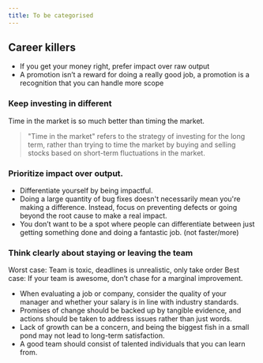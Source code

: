 ```yaml
---
title: To be categorised 
---
```

## Career killers

- If you get your money right, prefer impact over raw output
- A promotion isn’t a reward for doing a really good job, a promotion is a recognition that you can handle more scope

### Keep investing in different
Time in the market is so much better than timing the market.

> "Time in the market" refers to the strategy of investing for the long term, rather than trying to time the market by buying and selling stocks based on short-term fluctuations in the market.

### Prioritize impact over output.
- Differentiate yourself by being impactful.
- Doing a large quantity of bug fixes doesn't necessarily mean you're making a difference. Instead, focus on preventing defects or going beyond the root cause to make a real impact.
- You don’t want to be a spot where people can differentiate between just getting something done and doing a fantastic job. (not faster/more)

### Think clearly about staying or leaving the team

Worst case: Team is toxic, deadlines is unrealistic, only take order
Best case: If your team is awesome, don’t chase for a marginal improvement.

- When evaluating a job or company, consider the quality of your manager and whether your salary is in line with industry standards.
- Promises of change should be backed up by tangible evidence, and actions should be taken to address issues rather than just words.
- Lack of growth can be a concern, and being the biggest fish in a small pond may not lead to long-term satisfaction.
- A good team should consist of talented individuals that you can learn from.
